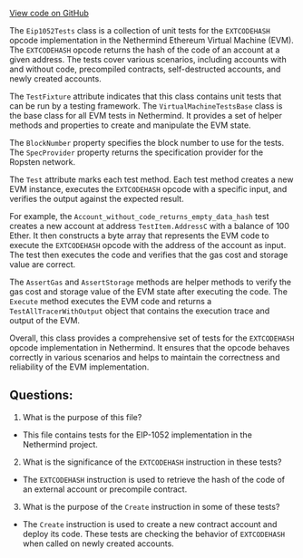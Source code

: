 [View code on GitHub](https://github.com/NethermindEth/nethermind/src/Nethermind/Nethermind.Evm.Test/Eip1052Tests.cs)

The `Eip1052Tests` class is a collection of unit tests for the `EXTCODEHASH` opcode implementation in the Nethermind Ethereum Virtual Machine (EVM). The `EXTCODEHASH` opcode returns the hash of the code of an account at a given address. The tests cover various scenarios, including accounts with and without code, precompiled contracts, self-destructed accounts, and newly created accounts.

The `TestFixture` attribute indicates that this class contains unit tests that can be run by a testing framework. The `VirtualMachineTestsBase` class is the base class for all EVM tests in Nethermind. It provides a set of helper methods and properties to create and manipulate the EVM state.

The `BlockNumber` property specifies the block number to use for the tests. The `SpecProvider` property returns the specification provider for the Ropsten network.

The `Test` attribute marks each test method. Each test method creates a new EVM instance, executes the `EXTCODEHASH` opcode with a specific input, and verifies the output against the expected result.

For example, the `Account_without_code_returns_empty_data_hash` test creates a new account at address `TestItem.AddressC` with a balance of 100 Ether. It then constructs a byte array that represents the EVM code to execute the `EXTCODEHASH` opcode with the address of the account as input. The test then executes the code and verifies that the gas cost and storage value are correct.

The `AssertGas` and `AssertStorage` methods are helper methods to verify the gas cost and storage value of the EVM state after executing the code. The `Execute` method executes the EVM code and returns a `TestAllTracerWithOutput` object that contains the execution trace and output of the EVM.

Overall, this class provides a comprehensive set of tests for the `EXTCODEHASH` opcode implementation in Nethermind. It ensures that the opcode behaves correctly in various scenarios and helps to maintain the correctness and reliability of the EVM implementation.
## Questions: 
 1. What is the purpose of this file?
- This file contains tests for the EIP-1052 implementation in the Nethermind project.

2. What is the significance of the `EXTCODEHASH` instruction in these tests?
- The `EXTCODEHASH` instruction is used to retrieve the hash of the code of an external account or precompile contract.

3. What is the purpose of the `Create` instruction in some of these tests?
- The `Create` instruction is used to create a new contract account and deploy its code. These tests are checking the behavior of `EXTCODEHASH` when called on newly created accounts.